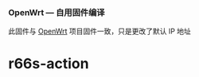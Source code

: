 ### OpenWrt — 自用固件编译
此固件与 [OpenWrt](https://github.com/haiibo/OpenWrt) 项目固件一致，只是更改了默认 IP 地址
# r66s-action
